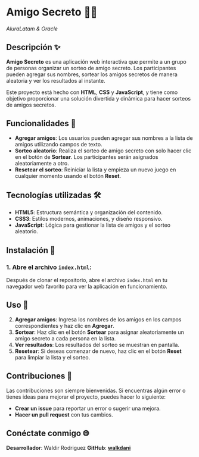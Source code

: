 # Amigo Secreto 🎉👫
*AluraLatam & Oracle*

## Descripción ✨
**Amigo Secreto** es una aplicación web interactiva que permite a un grupo de personas organizar un sorteo de amigo secreto. Los participantes pueden agregar sus nombres, sortear los amigos secretos de manera aleatoria y ver los resultados al instante. 

Este proyecto está hecho con **HTML**, **CSS** y **JavaScript**, y tiene como objetivo proporcionar una solución divertida y dinámica para hacer sorteos de amigos secretos.

## Funcionalidades 🚀
- **Agregar amigos**: Los usuarios pueden agregar sus nombres a la lista de amigos utilizando campos de texto.
- **Sorteo aleatorio**: Realiza el sorteo de amigo secreto con solo hacer clic en el botón de **Sortear**. Los participantes serán asignados aleatoriamente a otro.
- **Resetear el sorteo**: Reiniciar la lista y empieza un nuevo juego en cualquier momento usando el botón **Reset**.

## Tecnologías utilizadas 🛠️
- **HTML5**: Estructura semántica y organización del contenido.
- **CSS3**: Estilos modernos, animaciones, y diseño responsivo.
 - **JavaScript**: Lógica para gestionar la lista de amigos y el sorteo aleatorio.


## Instalación 🔧

### 1. Abre el archivo `index.html`:
Después de clonar el repositorio, abre el archivo `index.html` en tu navegador web favorito para ver la aplicación en funcionamiento.

## Uso 📝
2. **Agregar amigos**: Ingresa los nombres de los amigos en los campos correspondientes y haz clic en **Agregar**.
3. **Sortear**: Haz clic en el botón **Sortear** para asignar aleatoriamente un amigo secreto a cada persona en la lista.
4. **Ver resultados**: Los resultados del sorteo se muestran en pantalla.
5. **Resetear**: Si deseas comenzar de nuevo, haz clic en el botón **Reset** para limpiar la lista y el sorteo.

## Contribuciones 🤝
Las contribuciones son siempre bienvenidas. Si encuentras algún error o tienes ideas para mejorar el proyecto, puedes hacer lo siguiente:
- **Crear un issue** para reportar un error o sugerir una mejora.
- **Hacer un pull request** con tus cambios.

## Conéctate conmigo 🌐
**Desarrollador**: Waldir Rodriguez
**GitHub**: **[walkdani]()**

